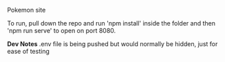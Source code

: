 Pokemon site

To run, pull down the repo and run 'npm install' inside the folder and then 'npm run serve' to open on port 8080.



**Dev Notes**
.env file is being pushed but would normally be hidden, just for ease of testing